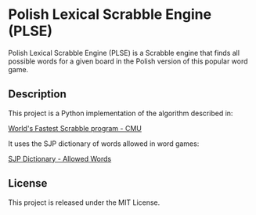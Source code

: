 # Polish Lexical Scrabble Engine (PLSE)

Polish Lexical Scrabble Engine (PLSE) is a Scrabble engine that finds all possible words for a given board in the Polish version of this popular word game.

## Description

This project is a Python implementation of the algorithm described in:

[World's Fastest Scrabble program - CMU](https://www.cs.cmu.edu/afs/cs/academic/class/15451-s06/www/lectures/scrabble.pdf)

It uses the SJP dictionary of words allowed in word games:

[SJP Dictionary - Allowed Words](https://sjp.pl/sl/growy/)


## License
This project is released under the MIT License.


